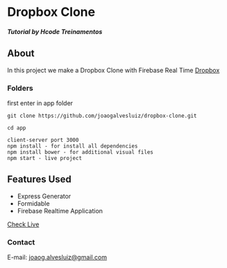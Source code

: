 <!-- Title --> 
# Dropbox Clone

<!-- Who made it --> 
##### Tutorial by Hcode Treinamentos
<!-- About the project --> 
## About <a name = "about"></a>

In this project we make a Dropbox Clone with Firebase Real Time [Dropbox](https://github.com/joaogalvesluiz/dropbox-clone) 

### Folders

first enter in app folder

```
git clone https://github.com/joaogalvesluiz/dropbox-clone.git

cd app
```

```
client-server port 3000
npm install - for install all dependencies
npm install bower - for additional visual files
npm start - live project
```

<!-- Features Used in --> 
## Features Used <a name = "about"></a>
  * Express Generator
  * Formidable
  * Firebase Realtime Application

[Check Live]()

### Contact
E-mail: joaog.alvesluiz@gmail.com
